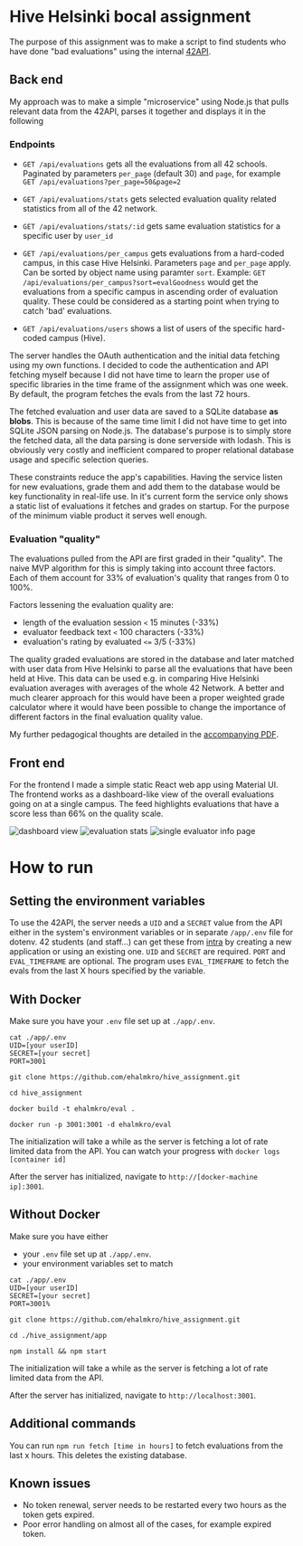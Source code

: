 # Hive Helsinki bocal assignment

The purpose of this assignment was to make a script to find students who have done "bad evaluations" using the internal [42API](https://api.intra.42.fr/apidoc/). 

## Back end

My approach was to make a simple "microservice" using Node.js that pulls relevant data from the 42API, parses it together and displays it in the following 

### Endpoints

* `GET /api/evaluations` gets all the evaluations from all 42 schools. Paginated by parameters `per_page` (default 30) and `page`, for example `GET /api/evaluations?per_page=50&page=2`

* `GET /api/evaluations/stats` gets selected evaluation quality related statistics from all of the 42 network.

* `GET /api/evaluations/stats/:id` gets same evaluation statistics for a specific user by `user_id`

* `GET /api/evaluations/per_campus` gets evaluations from a hard-coded campus, in this case Hive Helsinki. Parameters `page` and  `per_page` apply. Can be sorted by object name using paramter `sort`. Example: `GET /api/evaluations/per_campus?sort=evalGoodness` would get the evaluations from a specific campus in ascending order of evaluation quality. These could be considered as a starting point when trying to catch 'bad' evaluations.

* `GET /api/evaluations/users` shows a list of users of the specific hard-coded campus (Hive).

The server handles the OAuth authentication and the initial data fetching using my own functions. I decided to code the authentication and API fetching myself because I did not have time to learn the proper use of specific libraries in the time frame of the assignment which was one week. By default, the program fetches the evals from the last 72 hours.

The fetched evaluation and user data are saved to a SQLite database **as blobs**. This is because of the same time limit I did not have time to get into SQLite JSON parsing on Node.js. The database's purpose is to simply store the fetched data, all the data parsing is done serverside with lodash. This is obviously very costly and inefficient compared to proper relational database usage and specific selection queries.

These constraints reduce the app's capabilities. Having the service listen for new evaluations, grade them and add them to the database would be key functionality in real-life use. In it's current form the service only shows a static list of evaluations it fetches and grades on startup. For the purpose of the minimum viable product it serves well enough.

### Evaluation "quality"

The evaluations pulled from the API are first graded in their "quality". The naive MVP algorithm for this is simply taking into account three factors. Each of them account for 33% of evaluation's quality that ranges from 0 to 100%.

Factors lessening the evaluation quality are:
* length of the evaluation session `<` 15 minutes (-33%)
* evaluator feedback text `<` 100 characters (-33%)
* evaluation's rating by evaluated `<=` 3/5 (-33%)

The quality graded evaluations are stored in the database and later matched with user data from Hive Helsinki to parse all the evaluations that have been held at Hive. This data can be used e.g. in comparing Hive Helsinki evaluation averages with averages of the whole 42 Network. A better and much clearer approach for this would have been a proper weighted grade calculator where it would have been possible to change the importance of different factors in the final evaluation quality value.

My further pedagogical thoughts are detailed in the [accompanying PDF](./Pedagogical%20thoughts.pdf?raw=true).


## Front end

For the frontend I made a simple static React web app using Material UI. The frontend works as a dashboard-like view of the overall evaluations going on at a single campus. The feed highlights evaluations that have a score less than 66% on the quality scale. 

![dashboard view](../media/dashboard.png?raw=true)
![evaluation stats](../media/evaluationstats.png?raw=true)
![single evaluator info page](../media/evaluatorinfo.png?raw=true)



# How to run

## Setting the environment variables

To use the 42API, the server needs a `UID` and a `SECRET` value from the API either in the system's environment variables or in separate `/app/.env` file for dotenv. 42 students (and staff...) can get these from [intra](https://profile.intra.42.fr/oauth/applications) by creating a new application or using an existing one. `UID` and `SECRET` are required. `PORT` and `EVAL_TIMEFRAME` are optional. The program uses `EVAL_TIMEFRAME` to fetch the evals from the last X hours specified by the variable.

## With Docker

Make sure you have your `.env` file set up at `./app/.env`.

``` 
cat ./app/.env
UID=[your userID]
SECRET=[your secret]
PORT=3001
```


`git clone https://github.com/ehalmkro/hive_assignment.git`

`cd hive_assignment`

`docker build -t ehalmkro/eval .`

`docker run -p 3001:3001 -d ehalmkro/eval`

The initialization will take a while as the server is fetching a lot of rate limited data from the API. You can watch your progress with 
`docker logs [container id]`

After the server has initialized, navigate to `http://[docker-machine ip]:3001`.

## Without Docker

Make sure you have either 
* your `.env` file set up at `./app/.env`.
* your environment variables set to match

``` 
cat ./app/.env
UID=[your userID]
SECRET=[your secret]
PORT=3001%
```

 `git clone https://github.com/ehalmkro/hive_assignment.git`
 
 `cd ./hive_assignment/app`
 
 `npm install && npm start`
 
The initialization will take a while as the server is fetching a lot of rate limited data from the API. 

After the server has initialized, navigate to `http://localhost:3001`.
 
 
## Additional commands

You can run `npm run fetch [time in hours]` to fetch evaluations from the last x hours. This deletes the existing database.

## Known issues

* No token renewal, server needs to be restarted every two hours as the token gets expired.
* Poor error handling on almost all of the cases, for example expired token.
